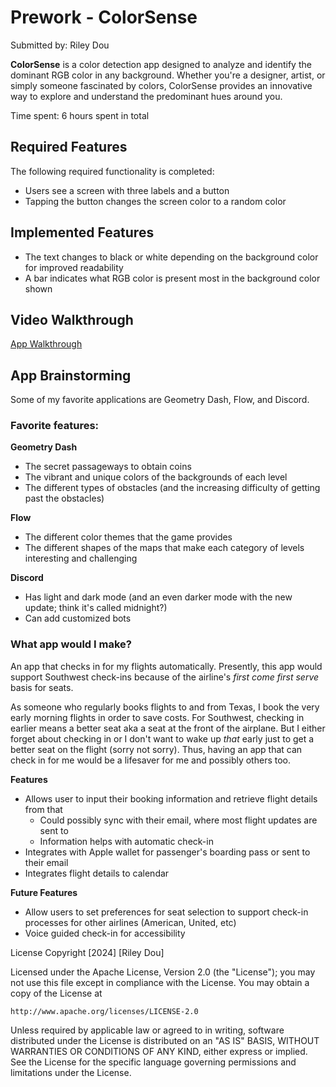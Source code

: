 # Prework - ColorSense
Submitted by: Riley Dou

**ColorSense** is a color detection app designed to analyze and identify the dominant RGB color in any background. Whether you're a designer, artist, or simply someone fascinated by colors, ColorSense provides an innovative way to explore and understand the predominant hues around you.

Time spent: 6 hours spent in total

## Required Features
The following required functionality is completed:

- Users see a screen with three labels and a button
- Tapping the button changes the screen color to a random color

## Implemented Features
- The text changes to black or white depending on the background color for improved readability
- A bar indicates what RGB color is present most in the background color shown

## Video Walkthrough
[App Walkthrough](https://i.imgur.com/LSPHVze.gif)

## App Brainstorming 

Some of my favorite applications are Geometry Dash, Flow, and Discord.

### Favorite features:
**Geometry Dash**
- The secret passageways to obtain coins
- The vibrant and unique colors of the backgrounds of each level
- The different types of obstacles (and the increasing difficulty of getting past the obstacles)

**Flow**
- The different color themes that the game provides
- The different shapes of the maps that make each category of levels interesting and challenging

**Discord**
- Has light and dark mode (and an even darker mode with the new update; think it's called midnight?)
- Can add customized bots

### What app would I make?

An app that checks in for my flights automatically. Presently, this app would support Southwest check-ins because of the airline's *first come first serve* basis for seats.

As someone who regularly books flights to and from Texas, I book the very early morning flights in order to save costs. For Southwest, checking in earlier means a better seat aka a seat at the front of the airplane. But I either forget about checking in or I don't want to wake up *that* early just to get a better seat on the flight (sorry not sorry). Thus, having an app that can check in for me would be a lifesaver for me and possibly others too.

**Features**
- Allows user to input their booking information and retrieve flight details from that
    - Could possibly sync with their email, where most flight updates are sent to
    - Information helps with automatic check-in
- Integrates with Apple wallet for passenger's boarding pass or sent to their email
- Integrates flight details to calendar

**Future Features**
- Allow users to set preferences for seat selection to support check-in processes for other airlines (American, United, etc)
- Voice guided check-in for accessibility

License
Copyright [2024] [Riley Dou]

Licensed under the Apache License, Version 2.0 (the "License");
you may not use this file except in compliance with the License.
You may obtain a copy of the License at

    http://www.apache.org/licenses/LICENSE-2.0

Unless required by applicable law or agreed to in writing, software
distributed under the License is distributed on an "AS IS" BASIS,
WITHOUT WARRANTIES OR CONDITIONS OF ANY KIND, either express or implied.
See the License for the specific language governing permissions and
limitations under the License.